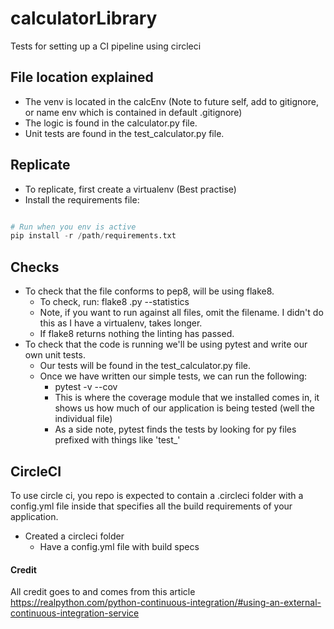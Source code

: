 # calculatorLibrary
Tests for setting up a CI pipeline using circleci 

## File location explained

- The venv is located in the calcEnv (Note to future self, add to gitignore, or name env which is contained in default .gitignore)
- The logic is found in the calculator.py file.
- Unit tests are found in the test_calculator.py file.

## Replicate

- To replicate, first create a virtualenv (Best practise)
- Install the requirements file:

```python

# Run when you env is active
pip install -r /path/requirements.txt

```

## Checks

- To check that the file conforms to pep8, will be using flake8.
  - To check, run: flake8 <filename>.py --statistics
  - Note, if you want to run against all files, omit the filename. I didn't do this as I have a virtualenv, takes longer.
  - If flake8 returns nothing the linting has passed.
- To check that the code is running we'll be using pytest and write our own unit tests.
  - Our tests will be found in the test_calculator.py file.
  - Once we have written our simple tests, we can run the following:
    - pytest -v --cov
    - This is where the coverage module that we installed comes in, it shows us how much of our application is being tested (well the individual file)
    - As a side note, pytest finds the tests by looking for py files prefixed with things like 'test_'

## CircleCI

To use circle ci, you repo is expected to contain a .circleci folder with a config.yml file inside that specifies all the build requirements of your application.

- Created a circleci folder
  - Have a config.yml file with build specs


#### Credit

All credit goes to and comes from this article <https://realpython.com/python-continuous-integration/#using-an-external-continuous-integration-service>